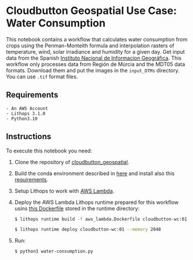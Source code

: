 # Cloudbutton Geospatial Use Case: Water Consumption

This notebook contains a workflow that calculates water consumption from crops using the Penman-Monteith formula and interpolation rasters of temperature, wind, solar irradiance and humidity for a given day. Get input data from the Spanish [Instituto Nacional de Informacion Geográfica](https://centrodedescargas.cnig.es/CentroDescargas/index.jsp). This workflow only processes data from Región de Múrcia and the MDT05 data formats. Download them and put the images in the `input_DTMs` directory. You can use `.tif` format files.

## Requirements

    - An AWS Account
    - Lithops 3.1.0
    - Python3.10

## Instructions


To execute this notebook you need:

1. Clone the repository of [cloudbutton_geospatial](https://github.com/cloudbutton/geospatial-usecase/).
2. Build the conda environment described in [here](https://github.com/cloudbutton/geospatial-usecase/blob/main/INSTALL.md) and install also this [requirements](water-consumption/runtime/requirements.txt).
3. Setup Lithops to work with [AWS Lambda](https://lithops-cloud.github.io/docs/source/compute_config/aws_lambda.html).
4. Deploy the AWS Lambda Lithops runtime prepared for this workflow usins [this Dockerfile](water-consumption/runtime/aws_lambda.Dockerfile) stored in the runtime directory:
   ```bash
   $ lithops runtime build -f aws_lambda.Dockerfile cloudbutton-wc:01
   ```
   
   ```bash
   $ lithops runtime deploy cloudbutton-wc:01 --memory 2048
   ```
5. Run:
   ```bash
   $ python3 water-consumption.py
   ```
